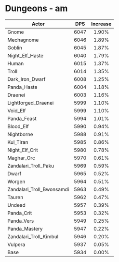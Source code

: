 # Dungeons - am
| Actor | DPS | Increase |
|---|:---:|:---:|
|Gnome|6047|1.90%|
|Mechagnome|6046|1.89%|
|Goblin|6045|1.87%|
|Night_Elf_Haste|6040|1.79%|
|Human|6015|1.37%|
|Troll|6014|1.35%|
|Dark_Iron_Dwarf|6008|1.25%|
|Panda_Haste|6004|1.18%|
|Draenei|6003|1.16%|
|Lightforged_Draenei|5999|1.10%|
|Void_Elf|5999|1.10%|
|Panda_Feast|5994|1.01%|
|Blood_Elf|5990|0.94%|
|Nightborne|5988|0.91%|
|Kul_Tiran|5985|0.86%|
|Night_Elf_Crit|5980|0.78%|
|Maghar_Orc|5970|0.61%|
|Zandalari_Troll_Paku|5969|0.59%|
|Dwarf|5965|0.52%|
|Worgen|5964|0.51%|
|Zandalari_Troll_Bwonsamdi|5963|0.49%|
|Tauren|5962|0.47%|
|Undead|5957|0.39%|
|Panda_Crit|5953|0.32%|
|Panda_Vers|5949|0.25%|
|Panda_Mastery|5947|0.22%|
|Zandalari_Troll_Kimbul|5946|0.20%|
|Vulpera|5937|0.05%|
|Base|5934|0.00%|
